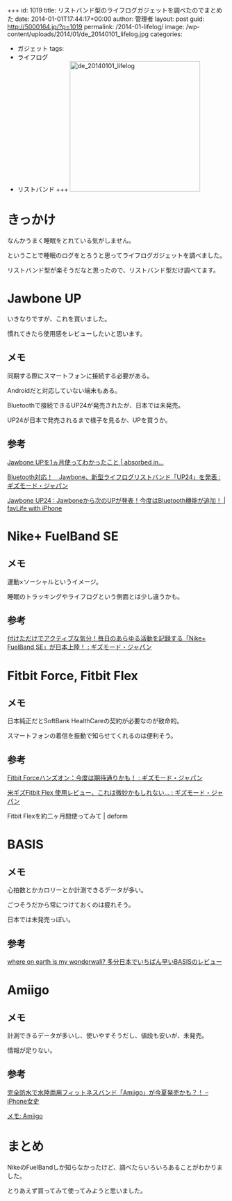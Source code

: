 +++
id: 1019
title: リストバンド型のライフログガジェットを調べたのでまとめた
date: 2014-01-01T17:44:17+00:00
author: 管理者
layout: post
guid: http://5000164.jp/?p=1019
permalink: /2014-01-lifelog/
image: /wp-content/uploads/2014/01/de_20140101_lifelog.jpg
categories:
  - ガジェット
tags:
  - ライフログ
  - リストバンド
+++
[<img src="http://5000164.jp/wp-content/uploads/2014/01/de_20140101_lifelog-300x300.jpg" alt="de_20140101_lifelog" width="300" height="300" class="aligncenter size-medium wp-image-1021" srcset="http://5000164.jp/wp-content/uploads/2014/01/de_20140101_lifelog-300x300.jpg 300w, http://5000164.jp/wp-content/uploads/2014/01/de_20140101_lifelog-150x150.jpg 150w, http://5000164.jp/wp-content/uploads/2014/01/de_20140101_lifelog.jpg 900w" sizes="(max-width: 300px) 100vw, 300px" />](http://5000164.jp/wp-content/uploads/2014/01/de_20140101_lifelog.jpg)

# きっかけ

なんかうまく睡眠をとれている気がしません。
  
ということで睡眠のログをとろうと思ってライフログガジェットを調べました。
  
リストバンド型が楽そうだなと思ったので、リストバンド型だけ調べてます。

# Jawbone UP

いきなりですが、これを買いました。
  
慣れてきたら使用感をレビューしたいと思います。 

## メモ

同期する際にスマートフォンに接続する必要がある。
  
Androidだと対応していない端末もある。
  
Bluetoothで接続できるUP24が発売されたが、日本では未発売。
  
UP24が日本で発売されるまで様子を見るか、UPを買うか。

## 参考

[Jawbone UPを1ヵ月使ってわかったこと | absorbed in&#8230;](http://hirsky.com/588.html)
  
[Bluetooth対応！　Jawbone、新型ライフログリストバンド「UP24」を発表 : ギズモード・ジャパン](http://www.gizmodo.jp/2013/11/jawboneup24bluetooth.html)
  
[Jawbone UP24 : Jawboneから次のUPが発表！今度はBluetooth機能が追加！ | favLife with iPhone](http://www.favlife.com/archives/16755)

# Nike+ FuelBand SE

## メモ

運動×ソーシャルというイメージ。
  
睡眠のトラッキングやライフログという側面とは少し違うかも。

## 参考

[付けただけでアクティブな気分！毎日のあらゆる活動を記録する「Nike+ FuelBand SE」が日本上陸！ : ギズモード・ジャパン](http://www.gizmodo.jp/2013/11/nike_fuelband_se_2.html)

# Fitbit Force, Fitbit Flex

## メモ

日本純正だとSoftBank HealthCareの契約が必要なのが致命的。
  
スマートフォンの着信を振動で知らせてくれるのは便利そう。

## 参考

[Fitbit Forceハンズオン：今度は期待通りかも！ : ギズモード・ジャパン](http://www.gizmodo.jp/2013/10/fitbit_force.html)
  
[米ギズFitbit Flex 使用レビュー、これは微妙かもしれない&#8230; : ギズモード・ジャパン](http://www.gizmodo.jp/2013/05/fitbit_flex.html)
  
Fitbit Flexを約二ヶ月間使ってみて | deform

# BASIS

## メモ

心拍数とかカロリーとか計測できるデータが多い。
  
ごつそうだから常につけておくのは疲れそう。
  
日本では未発売っぽい。

## 参考

[where on earth is my wonderwall? 多分日本でいちばん早いBASISのレビュー](http://qwerty1234567890.blog116.fc2.com/blog-entry-319.html)

# Amiigo

## メモ

計測できるデータが多いし、使いやすそうだし、値段も安いが、未発売。
  
情報が足りない。

## 参考

[完全防水で水陸両用フィットネスバンド「Amiigo」が今夏発売かも？！ &#8211; iPhone女史](http://www.iphone-girl.jp/2013/06/273902/)
  
[メモ: Amiigo](http://hcondo2000.blogspot.jp/search/label/Amiigo)

# まとめ

NikeのFuelBandしか知らなかったけど、調べたらいろいろあることがわかりました。
  
とりあえず買ってみて使ってみようと思いました。